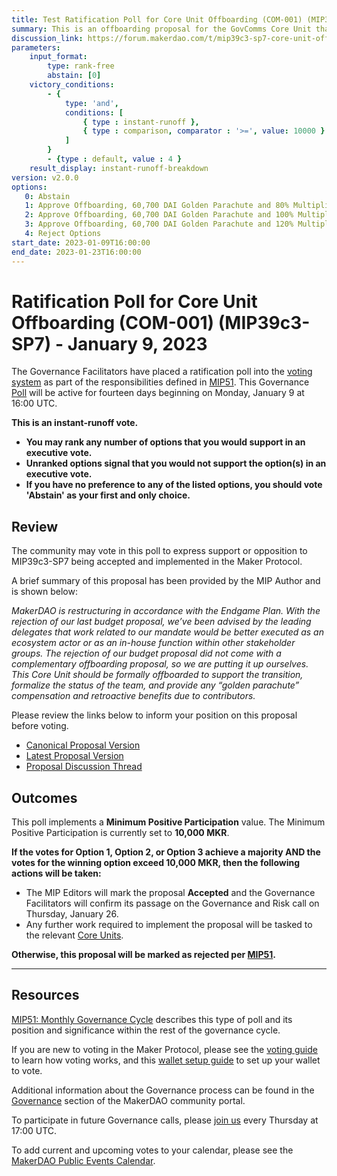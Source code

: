 ```yaml
---
title: Test Ratification Poll for Core Unit Offboarding (COM-001) (MIP39c3-SP7) - January 9, 2023
summary: This is an offboarding proposal for the GovComms Core Unit that includes both a golden parachute based on salary for the two permanent Core Unit members and retroactive MKR compensation for all contributors. Retroactive MKR compensation is denominated in DAI.
discussion_link: https://forum.makerdao.com/t/mip39c3-sp7-core-unit-offboarding-com-001/19068
parameters:
    input_format:
        type: rank-free
        abstain: [0]
    victory_conditions:
        - {
            type: 'and',
            conditions: [
                { type : instant-runoff },
                { type : comparison, comparator : '>=', value: 10000 }
            ]
        }
        - {type : default, value : 4 }
    result_display: instant-runoff-breakdown
version: v2.0.0
options:
   0: Abstain
   1: Approve Offboarding, 60,700 DAI Golden Parachute and 80% Multiplier for retroactive MKR - additional 85,854 DAI
   2: Approve Offboarding, 60,700 DAI Golden Parachute and 100% Multiplier for retroactive MKR - additional 107,317.50 DAI (CU-preferred)
   3: Approve Offboarding, 60,700 DAI Golden Parachute and 120% Multiplier for retroactive MKR  - additional 128,781 DAI Equivalent Value
   4: Reject Options
start_date: 2023-01-09T16:00:00
end_date: 2023-01-23T16:00:00
---
```

# Ratification Poll for Core Unit Offboarding (COM-001) (MIP39c3-SP7) - January 9, 2023

The Governance Facilitators have placed a ratification poll into the [voting system](https://vote.makerdao.com/polling) as part of the responsibilities defined in [MIP51](https://mips.makerdao.com/mips/details/MIP51). This Governance [Poll](https://community-development.makerdao.com/en/learn/governance/on-chain-gov) will be active for fourteen days beginning on Monday, January 9 at 16:00 UTC.

**This is an instant-runoff vote.** 
- **You may rank any number of options that you would support in an executive vote.** 
- **Unranked options signal that you would not support the option(s) in an executive vote.**
- **If you have no preference to any of the listed options, you should vote 'Abstain' as your first and only choice.**

## Review

The community may vote in this poll to express support or opposition to MIP39c3-SP7 being accepted and implemented in the Maker Protocol.

A brief summary of this proposal has been provided by the MIP Author and is shown below:

*MakerDAO is restructuring in accordance with the Endgame Plan. With the rejection of our last budget proposal, we’ve been advised by the leading delegates that work related to our mandate would be better executed as an ecosystem actor or as an in-house function within other stakeholder groups. The rejection of our budget proposal did not come with a complementary offboarding proposal, so we are putting it up ourselves. This Core Unit should be formally offboarded to support the transition, formalize the status of the team, and provide any “golden parachute” compensation and retroactive benefits due to contributors.*

Please review the links below to inform your position on this proposal before voting.
* [Canonical Proposal Version](https://github.com/makerdao/mips/blob/ae0451f824bcb27572719af43a50d499b7ac1340/MIP39/MIP39c3-Subproposals/MIP39c3-SP7.md)
* [Latest Proposal Version](https://mips.makerdao.com/mips/details/MIP39c3SP7)
* [Proposal Discussion Thread](https://forum.makerdao.com/t/mip39c3-sp7-core-unit-offboarding-com-001/19068)

## Outcomes

This poll implements a **Minimum Positive Participation** value. The Minimum Positive Participation is currently set to **10,000 MKR**.

**If the votes for Option 1, Option 2, or Option 3 achieve a majority AND the votes for the winning option exceed 10,000 MKR, then the following actions will be taken:**
* The MIP Editors will mark the proposal **Accepted** and the Governance Facilitators will confirm its passage on the Governance and Risk call on Thursday, January 26.
* Any further work required to implement the proposal will be tasked to the relevant [Core Units](https://mips.makerdao.com/mips/details/MIP38#mip38c2-core-unit-state).

**Otherwise, this proposal will be marked as rejected per [MIP51](https://mips.makerdao.com/mips/details/MIP51#mip51c2-ratification-poll).**

---

## Resources

[MIP51: Monthly Governance Cycle](https://mips.makerdao.com/mips/details/MIP51) describes this type of poll and its position and significance within the rest of the governance cycle.

If you are new to voting in the Maker Protocol, please see the [voting guide](https://community-development.makerdao.com/en/learn/governance/how-voting-works/) to learn how voting works, and this [wallet setup guide](https://community-development.makerdao.com/en/learn/governance/voting-setup/) to set up your wallet to vote.

Additional information about the Governance process can be found in the [Governance](https://community-development.makerdao.com/en/learn/governance) section of the MakerDAO community portal.

To participate in future Governance calls, please [join us](https://github.com/makerdao/community/tree/master/governance/governance-and-risk-meetings) every Thursday at 17:00 UTC.

To add current and upcoming votes to your calendar, please see the [MakerDAO Public Events Calendar](https://calendar.google.com/calendar/embed?src=makerdao.com_3efhm2ghipksegl009ktniomdk%40group.calendar.google.com&ctz=UTC&mode=week&showCalendars=0&showPrint=0).
